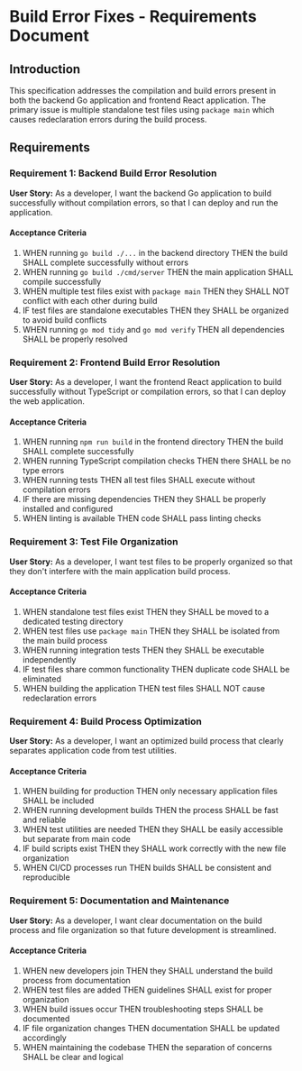 # Build Error Fixes - Requirements Document

## Introduction

This specification addresses the compilation and build errors present in both the backend Go application and frontend React application. The primary issue is multiple standalone test files using `package main` which causes redeclaration errors during the build process.

## Requirements

### Requirement 1: Backend Build Error Resolution

**User Story:** As a developer, I want the backend Go application to build successfully without compilation errors, so that I can deploy and run the application.

#### Acceptance Criteria

1. WHEN running `go build ./...` in the backend directory THEN the build SHALL complete successfully without errors
2. WHEN running `go build ./cmd/server` THEN the main application SHALL compile successfully
3. WHEN multiple test files exist with `package main` THEN they SHALL NOT conflict with each other during build
4. IF test files are standalone executables THEN they SHALL be organized to avoid build conflicts
5. WHEN running `go mod tidy` and `go mod verify` THEN all dependencies SHALL be properly resolved

### Requirement 2: Frontend Build Error Resolution

**User Story:** As a developer, I want the frontend React application to build successfully without TypeScript or compilation errors, so that I can deploy the web application.

#### Acceptance Criteria

1. WHEN running `npm run build` in the frontend directory THEN the build SHALL complete successfully
2. WHEN running TypeScript compilation checks THEN there SHALL be no type errors
3. WHEN running tests THEN all test files SHALL execute without compilation errors
4. IF there are missing dependencies THEN they SHALL be properly installed and configured
5. WHEN linting is available THEN code SHALL pass linting checks

### Requirement 3: Test File Organization

**User Story:** As a developer, I want test files to be properly organized so that they don't interfere with the main application build process.

#### Acceptance Criteria

1. WHEN standalone test files exist THEN they SHALL be moved to a dedicated testing directory
2. WHEN test files use `package main` THEN they SHALL be isolated from the main build process
3. WHEN running integration tests THEN they SHALL be executable independently
4. IF test files share common functionality THEN duplicate code SHALL be eliminated
5. WHEN building the application THEN test files SHALL NOT cause redeclaration errors

### Requirement 4: Build Process Optimization

**User Story:** As a developer, I want an optimized build process that clearly separates application code from test utilities.

#### Acceptance Criteria

1. WHEN building for production THEN only necessary application files SHALL be included
2. WHEN running development builds THEN the process SHALL be fast and reliable
3. WHEN test utilities are needed THEN they SHALL be easily accessible but separate from main code
4. IF build scripts exist THEN they SHALL work correctly with the new file organization
5. WHEN CI/CD processes run THEN builds SHALL be consistent and reproducible

### Requirement 5: Documentation and Maintenance

**User Story:** As a developer, I want clear documentation on the build process and file organization so that future development is streamlined.

#### Acceptance Criteria

1. WHEN new developers join THEN they SHALL understand the build process from documentation
2. WHEN test files are added THEN guidelines SHALL exist for proper organization
3. WHEN build issues occur THEN troubleshooting steps SHALL be documented
4. IF file organization changes THEN documentation SHALL be updated accordingly
5. WHEN maintaining the codebase THEN the separation of concerns SHALL be clear and logical